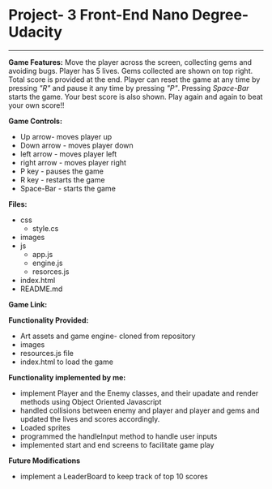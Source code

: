 # Project- 3  Front-End Nano Degree- Udacity

***
**Game Features:**
Move the player across the screen, collecting gems and avoiding bugs. Player has 5 lives. Gems collected are shown on top right. Total score is provided at the end. 
Player can reset the game at any time by pressing *"R"* and pause it any time by pressing *"P"*. Pressing *Space-Bar* starts the game.
Your best score is also shown. Play again and again to beat your own score!!

**Game Controls:**
- Up arrow- moves player up
- Down arrow - moves player down
- left arrow - moves player left
- right arrow - moves player right
- P key - pauses the game
- R key - restarts the game
- Space-Bar - starts the game

**Files:**
- css
  - style.cs
- images
- js
  - app.js
  - engine.js
  - resorces.js
- index.html
- README.md

**Game Link:**

**Functionality Provided:**
- Art assets and game engine- cloned from repository
- images
- resources.js file
- index.html to load the game

**Functionality implemented by me:**
- implement Player and the Enemy classes, and their upadate and render methods using Object Oriented Javascript
- handled collisions between enemy and player and player and gems and updated the lives and scores accordingly.
- Loaded sprites
- programmed the handleInput method to handle user inputs
- implemented start and end screens to facilitate game play

**Future Modifications**
- implement a LeaderBoard to keep track of top 10 scores









